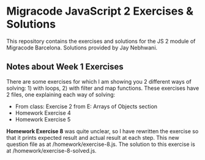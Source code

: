 # Migracode JavaScript 2 Exercises & Solutions

This repository contains the exercises and solutions for the JS 2 module of Migracode Barcelona. Solutions provided by Jay Nebhwani.

## Notes about Week 1 Exercises

There are some exercises for which I am showing you 2 different ways of solving: 1) with loops, 2) with filter and map functions. These exercises have 2 files, one explaining each way of solving:
* From class: Exercise 2 from E: Arrays of Objects section
* Homework Exercise 4
* Homework Exercise 5

**Homework Exercise 8** was quite unclear, so I have rewritten the exercise so that it prints expected result and actual result at each step. This new question file as at /homework/exercise-8.js. The solution to this exercise is at /homework/exercise-8-solved.js.
